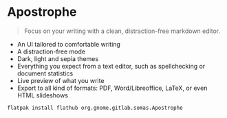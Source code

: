 # Apostrophe
> Focus on your writing with a clean, distraction-free markdown editor.

-   An UI tailored to comfortable writing
-   A distraction-free mode
-   Dark, light and sepia themes
-   Everything you expect from a text editor, such as spellchecking or document statistics
-   Live preview of what you write
-   Export to all kind of formats: PDF, Word/Libreoffice, LaTeX, or even HTML slideshows

```sh
flatpak install flathub org.gnome.gitlab.somas.Apostrophe
```